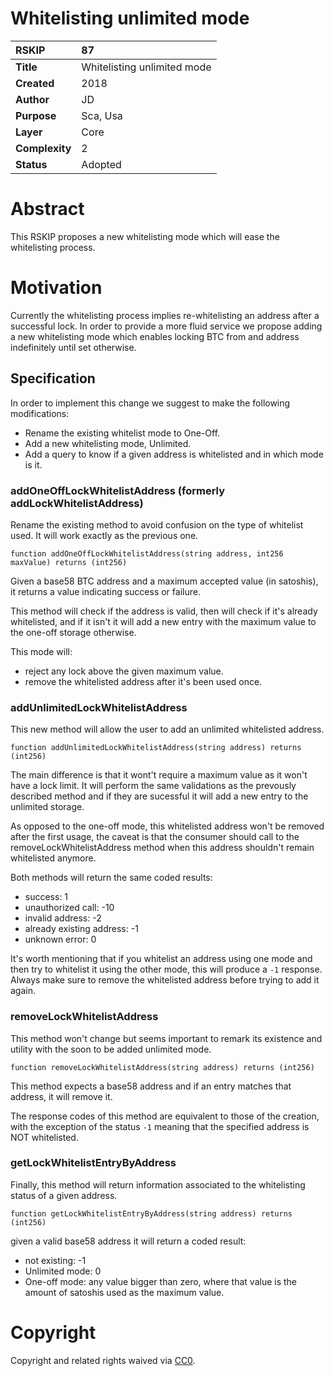 #  **Whitelisting unlimited mode**  

| RSKIP          | 87                             |
| :------------- | :----------------------------- |
| **Title**      | Whitelisting unlimited mode |
| **Created**    | 2018                           |
| **Author**     | JD                            |
| **Purpose**    | Sca, Usa                      |
| **Layer**      | Core                           |
| **Complexity** | 2                              |
| **Status**     | Adopted                          |

# Abstract

This RSKIP proposes a new whitelisting mode which will ease the whitelisting process.


# Motivation

Currently the whitelisting process implies re-whitelisting an address after a successful lock. In order to provide a more fluid service we propose adding a new whitelisting mode which enables locking BTC from and address indefinitely until set otherwise.

## Specification

In order to implement this change we suggest to make the following modifications:
* Rename the existing whitelist mode to One-Off.
* Add a new whitelisting mode, Unlimited.
* Add a query to know if a given address is whitelisted and in which mode is it.

### addOneOffLockWhitelistAddress (formerly addLockWhitelistAddress)

Rename the existing method to avoid confusion on the type of whitelist used.
It will work exactly as the previous one.
```
function addOneOffLockWhitelistAddress(string address, int256 maxValue) returns (int256)
```
Given a base58 BTC address and a maximum accepted value (in satoshis), it returns a value indicating success or failure.

This method will check if the address is valid, then will check if it's already whitelisted, and if it isn't it will add a new entry with the maximum value to the one-off storage otherwise. 

This mode will:
* reject any lock above the given maximum value.
* remove the whitelisted address after it's been used once.

### addUnlimitedLockWhitelistAddress

This new method will allow the user to add an unlimited whitelisted address.
```
function addUnlimitedLockWhitelistAddress(string address) returns (int256)
```
The main difference is that it wont't require a maximum value as it won't have a lock limit. It will perform the same validations as the prevously described method and if they are sucessful it will add a new entry to the unlimited storage.

As opposed to the one-off mode, this whitelisted address won't be removed after the first usage, the caveat is that the consumer should call to the removeLockWhitelistAddress method when this address shouldn't remain whitelisted anymore.


Both methods will return the same coded results:
* success: 1
* unauthorized call: -10
* invalid address: -2
* already existing address: -1
* unknown error: 0

It's worth mentioning that if you whitelist an address using one mode and then try to whitelist it using the other mode, this will produce a `-1` response. Always make sure to remove the whitelisted address before trying to add it again.

### removeLockWhitelistAddress

This method won't change but seems important to remark its existence and utility with the soon to be added unlimited mode.
```
function removeLockWhitelistAddress(string address) returns (int256)
```
This method expects a base58 address and if an entry matches that address, it will remove it.

The response codes of this method are equivalent to those of the creation, with the exception of the status `-1` meaning that the specified address is NOT whitelisted.

### getLockWhitelistEntryByAddress

Finally, this method will return information associated to the whitelisting status of a given address.
```
function getLockWhitelistEntryByAddress(string address) returns (int256)
```
given a valid base58 address it will return a coded result:
* not existing: -1
* Unlimited mode: 0
* One-off mode: any value bigger than zero, where that value is the amount of satoshis used as the maximum value. 

# **Copyright**

Copyright and related rights waived via [CC0](https://creativecommons.org/publicdomain/zero/1.0/).


